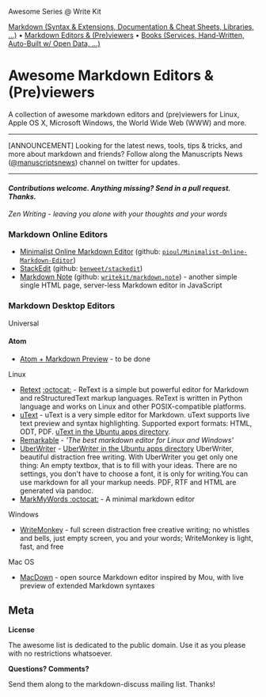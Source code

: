 Awesome Series @ Write Kit

[Markdown (Syntax & Extensions, Documentation & Cheat Sheets, Libraries, ...)](https://github.com/writekit/awesome-markdown) • 
[Markdown Editors & (Pre)viewers](https://github.com/writekit/awesome-markdown-editors)  •
[Books (Services, Hand-Written, Auto-Built w/ Open Data, ...)](https://github.com/writekit/awesome-books)


# Awesome Markdown Editors & (Pre)viewers

A collection of awesome markdown editors and (pre)viewers
for Linux, Apple OS X, Microsoft Windows, the World Wide Web (WWW) and more.


---

[ANNOUNCEMENT] Looking for the latest news, tools, tips & tricks, and more
about markdown and friends?
Follow along the Manuscripts News ([@manuscriptsnews](https://twitter.com/manuscriptsnews)) channel on twitter for updates.

---

#### _Contributions welcome. Anything missing? Send in a pull request. Thanks._



_Zen Writing - leaving you alone with your thoughts and your words_


### Markdown Online Editors

- [Minimalist Online Markdown Editor](http://markdown.pioul.fr/)  (github: [`pioul/Minimalist-Online-Markdown-Editor`](https://github.com/pioul/Minimalist-Online-Markdown-Editor))
- [StackEdit](https://stackedit.io)  (github: [`benweet/stackedit`](https://github.com/benweet/stackedit))
- [Markdown Note](http://writekit.github.io/markdown.note/note.html)  (github: [`writekit/markdown.note`](https://github.com/writekit/markdown.note)) - another simple single HTML page, server-less Markdown editor in JavaScript


### Markdown Desktop Editors

Universal

#### Atom

- [Atom + Markdown Preview]()  - to be done



Linux

- [Retext](https://github.com/retext-project/retext/wiki) [:octocat:](https://github.com/retext-project/retext) - ReText is a simple but powerful editor for Markdown and reStructuredText markup languages. ReText is written in Python language and works on Linux and other POSIX-compatible platforms.
- [uText](http://www.atareao.es/tag/utext/) - uText is a very simple editor for Markdown. uText supports live text preview and syntax highlighting. Supported export formats: HTML, ODT, PDF. [uText in the Ubuntu apps directory](https://apps.ubuntu.com/cat/applications/utext/).
- [Remarkable](http://remarkableapp.github.io/) - *'The best markdown editor for Linux and Windows'*
- [UberWriter](http://uberwriter.wolfvollprecht.de/) - [UberWriter in the Ubuntu apps directory](https://apps.ubuntu.com/cat/applications/uberwriter/) UberWriter, beautiful distraction free writing. With UberWriter you get only one thing: An empty textbox, that is to fill with your ideas. There are no settings, you don't have to choose a font, it is only for writing.You can use markdown for all your markup needs. PDF, RTF and HTML are generated via pandoc.
- [MarkMyWords :octocat:](http://github.com/voldyman/MarkMyWords) - A minimal markdown editor

Windows

- [WriteMonkey](http://writemonkey.com) - full screen distraction free creative writing; no whistles and bells, just empty screen, you and your words; WriteMonkey is light, fast, and free

Mac OS

- [MacDown](http://macdown.uranusjr.com/) - open source Markdown editor inspired by Mou, with live preview of extended Markdown syntaxes




## Meta

**License**

The awesome list is dedicated to the public domain. Use it as you please with no restrictions whatsoever.

**Questions? Comments?**

Send them along to the markdown-discuss mailing list. Thanks!

